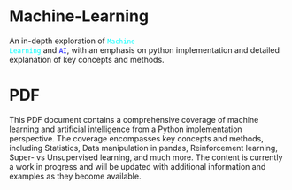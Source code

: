 # Machine-Learning
An in-depth exploration of <code style="color:#00FFFF">Machine Learning</code> and <code style="color:#0000FF">AI</code>, with an emphasis on python implementation and detailed explanation of key concepts and methods.
# PDF
This PDF document contains a comprehensive coverage of machine learning and artificial intelligence from a Python implementation perspective. The coverage encompasses key concepts and methods, including Statistics, Data manipulation in pandas, Reinforcement learning, Super- vs Unsupervised learning, and much more. The content is currently a work in progress and will be updated with additional information and examples as they become available.
